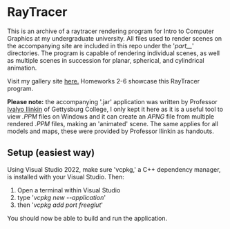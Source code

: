 # RayTracer

This is an archive of a raytracer rendering program for Intro to Computer Graphics at my undergraduate university. All files used to render scenes on the accompanying site are included in this repo under the '*part__*' directories. The program is capable of rendering individual scenes, as well as multiple scenes in succession for planar, spherical, and cylindrical animation.

Visit my gallery site [here.](http://www.cs.gettysburg.edu/~stacni01/cs373/) Homeworks 2-6 showcase this RayTracer program.


**Please note:** the accompanying '.jar' application was written by Professor [Ivalyo Ilinkin](https://www.gettysburg.edu/academic-programs/computer-science/faculty/employee_detail.dot?empId=04006600720013294&pageTitle=Ivaylo+Ilinkin) of Gettysburg College, I only kept it here as it is a useful tool to view *.PPM* files on Windows and it can create an *APNG* file from multiple rendered *.PPM* files, making an 'animated' scene. The same applies for all models and maps, these were provided by Professor Ilinkin as handouts.


## Setup (easiest way)
Using Visual Studio 2022, make sure 'vcpkg,'  a C++ dependency manager, is installed with your Visual Studio. Then:

1)  Open a terminal within Visual Studio
2)  type '*vcpkg new --application*'
3)  then '*vcpkg add port freeglut*'

You should now be able to build and run the application.
